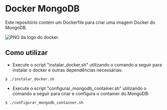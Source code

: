 # Docker MongoDB

Este repositório contém um Dockerfile para criar uma imagem Docker do MongoDB.

![PNG da logo do docker.](https://logopng.com.br/logos/docker-27.png)

## Como utilizar

- Execute o script "instalar_docker.sh" utilizando o comando a seguir para instalar o docker e outras dependências necessárias:
```
$ ./instalar_docker.sh
```

- Execute o script "configurar_mongodb_container.sh" utilizando o comando a seguir para criar e configura o container do MongoDB:
```
$ ./configurar_mongodb_container.sh
```
